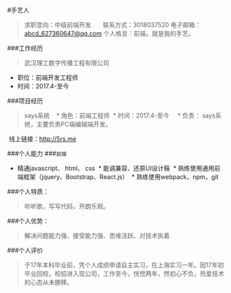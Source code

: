#手艺人
> 求职意向：中级前端开发      
> 联系方式：3018037520 
> 电子邮箱：abcd_627360647@qq.com 
> 个人格言：前端，就是我的手艺。
 
 
###工作经历
> 武汉理工数字传播工程有限公司 
 
* 职位：前端开发工程师 
* 时间：2017.4-至今    

     
###项目经历
> says系统
   
  * 角色：前端工程师
  * 时间：2017.4-至今    
  * 负责： says系统，主要负责PC端编辑端开发。
  
  线上链接：http://5rs.me
          
     
     
###个人能力
###`前端`
 
  * 精通javascript、 html、 css
  * 能调兼容、还原UI设计稿
  * 熟练使用通用前端框架（jquery、Bootstrap、React.js）
  * 熟练使用webpack，npm，git
   

###个人特质：
> 听听歌，写写代码，开朗乐观。
 
 
###个人优势：
> 解决问题能力强、接受能力强、思维活跃、对技术执着
 

 
###个人评价
> 于17年本科毕业前，凭个人成绩申请自主实习，在上海实习一年。因17年初毕业回校，校招进入现公司，工作至今，恍惚两年，然初心不负，热爱技术的心态从未挪移。

